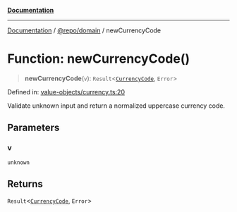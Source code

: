 [**Documentation**](../../../README.md)

***

[Documentation](../../../README.md) / [@repo/domain](../README.md) / newCurrencyCode

# Function: newCurrencyCode()

> **newCurrencyCode**(`v`): `Result`\<[`CurrencyCode`](../type-aliases/CurrencyCode.md), `Error`\>

Defined in: [value-objects/currency.ts:20](https://github.com/o3osatoshi/experiment/blob/67ff251451cab829206391b718d971ec20ce4dfb/packages/domain/src/value-objects/currency.ts#L20)

Validate unknown input and return a normalized uppercase currency code.

## Parameters

### v

`unknown`

## Returns

`Result`\<[`CurrencyCode`](../type-aliases/CurrencyCode.md), `Error`\>
